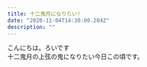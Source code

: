 ```yaml
---
title: 十二鬼月になりたい!
date: "2020-11-04T14:30:00.284Z"
description: ""
---
```


こんにちは。ろいです    
十二鬼月の上弦の鬼になりたい今日この頃です。
